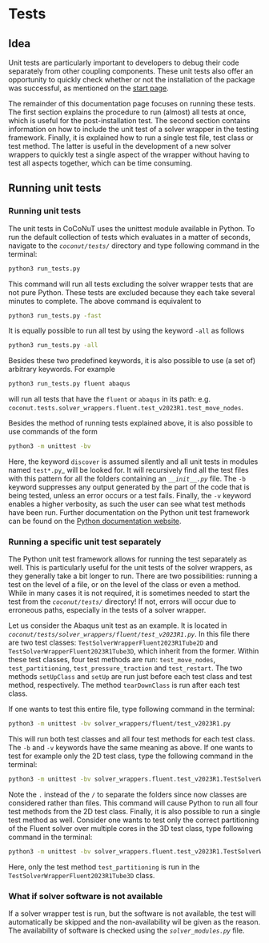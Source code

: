 # Tests

## Idea

Unit tests are particularly important to developers to debug their code separately from other coupling components. These 
unit tests also offer an opportunity to quickly check whether or not the installation of the package was successful, as mentioned 
on the [start page](../README.md#quick-test). 

The remainder of this documentation page focuses on running these tests. The first section explains the procedure to run
(almost) all tests at once, which is useful for the post-installation test. The second section contains information on how to 
include the unit test of a solver wrapper in the testing framework. Finally, it is explained how to run a single test file,
test class or test method. The latter is useful in the development of a new solver wrappers to quickly test a single 
aspect of the wrapper without having to test all aspects together, which can be time consuming. 

## Running unit tests

### Running unit tests
The unit tests in CoCoNuT uses the unittest module available in Python. 
To run the default collection of tests which evaluates in a matter of seconds, navigate to the _`coconut/tests/`_ directory 
and type following command in the terminal:
```bash
python3 run_tests.py
```
This command will run all tests excluding the solver wrapper tests that are not pure Python.
These tests are excluded because they each take several minutes to complete.
The above command is equivalent to 
```bash
python3 run_tests.py -fast
```
It is equally possible to run all test by using the keyword `-all` as follows
```bash
python3 run_tests.py -all
```
Besides these two predefined keywords, it is also possible to use (a set of) arbitrary keywords.
For example
```bash
python3 run_tests.py fluent abaqus
```
will run all tests that have the `fluent` or `abaqus` in its path: e.g.
`coconut.tests.solver_wrappers.fluent.test_v2023R1.test_move_nodes`.

Besides the method of running tests explained above, it is also possible to use commands of the form
```bash
python3 -m unittest -bv
```
Here, the keyword `discover` is assumed silently and all unit tests in modules named `test*.py`_ will be looked for.
It will recursively find all the test files with this pattern for all the folders containing an _`__init__.py`_ file. 
The `-b` keyword suppresses any output generated by the part of the code that is being tested, unless an error occurs or a test fails. 
Finally, the `-v` keyword enables a higher verbosity, as such the user can see what test methods have been run. Further documentation 
on the Python unit test framework can be found on the [Python documentation website](https://docs.python.org/3/library/unittest.html).

### Running a specific unit test separately
The Python unit test framework allows for running the test separately as well. This is particularly useful for the unit tests
of the solver wrappers, as they generally take a bit longer to run. There are two possibilities: running a test 
on the level of a file, or on the level of the class or even a method. While in many cases it is not required,
it is sometimes needed to start the test from the _`coconut/tests/`_ directory! 
If not, errors will occur due to erroneous paths, especially in the tests of a solver wrapper.

Let us consider the Abaqus unit test as an example. It is located in _`coconut/tests/solver_wrappers/fluent/test_v2023R1.py`_. In this file
there are two test classes: `TestSolverWrapperFluent2023R1Tube2D` and `TestSolverWrapperFluent2023R1Tube3D`, which inherit from the former.
Within these test classes, four test methods are run: `test_move_nodes`, `test_partitioning`, `test_pressure_traction` and 
`test_restart`. The two methods `setUpClass` and `setUp` are run just before each test class and test method, respectively.
The method `tearDownClass` is run after each test class.

If one wants to test this entire file, type following command in the terminal:

```bash
python3 -m unittest -bv solver_wrappers/fluent/test_v2023R1.py
```
 
 This will run both test classes and all four test methods for each test class. The `-b` and `-v` keywords have the same meaning 
 as above. If one wants to test for example only the 2D test class, type the following command in the terminal:
 
```bash
python3 -m unittest -bv solver_wrappers.fluent.test_v2023R1.TestSolverWrapperFluent2023R1Tube2D
```

Note the `.` instead of the `/` to separate the folders since now classes are considered rather than files. This command 
will cause Python to run all four test methods from the 2D test class. Finally, it is also possible to run a single 
test method as well. Consider one wants to test only the correct partitioning of the Fluent solver over multiple cores 
in the 3D test class, type following command in the terminal:

```bash
python3 -m unittest -bv solver_wrappers.fluent.test_v2023R1.TestSolverWrapperFluent2023R1Tube3D.test_partitioning
```

Here, only the test method `test_partitioning` is run in the `TestSolverWrapperFluent2023R1Tube3D` class.

### What if solver software is not available
If a solver wrapper test is run, but the software is not available, the test will automatically be skipped and the non-availability wil be given
as the reason.
The availability of software is checked using the _`solver_modules.py`_ file.